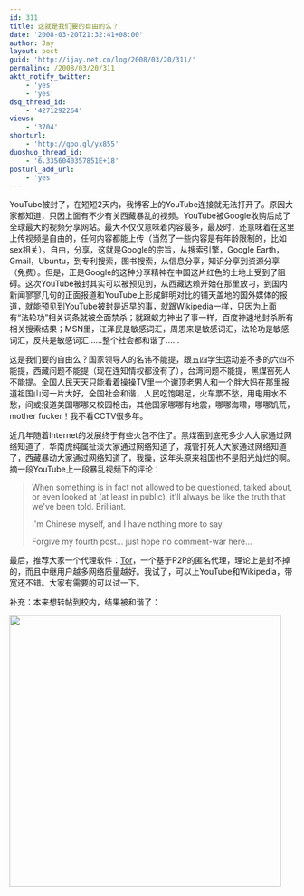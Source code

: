 ```yaml
---
id: 311
title: 这就是我们要的自由的么？
date: '2008-03-20T21:32:41+08:00'
author: Jay
layout: post
guid: 'http://ijay.net.cn/log/2008/03/20/311/'
permalink: /2008/03/20/311
aktt_notify_twitter:
    - 'yes'
    - 'yes'
dsq_thread_id:
    - '4271292264'
views:
    - '3704'
shorturl:
    - 'http://goo.gl/yx855'
duoshuo_thread_id:
    - '6.3356040357851E+18'
posturl_add_url:
    - 'yes'
---
```


YouTube被封了，在短短2天内，我博客上的YouTube连接就无法打开了。原因大家都知道，只因上面有不少有关西藏暴乱的视频。YouTube被Google收购后成了全球最大的视频分享网站。最大不仅仅意味着内容最多，最及时，还意味着在这里上传视频是自由的，任何内容都能上传（当然了一些内容是有年龄限制的，比如sex相关）。自由，分享，这就是Google的宗旨，从搜索引擎，Google Earth，Gmail，Ubuntu，到专利搜索，图书搜索，从信息分享，知识分享到资源分享（免费）。但是，正是Google的这种分享精神在中国这片红色的土地上受到了阻碍。这次YouTube被封其实可以被预见到，从西藏达赖开始在那里放刁，到国内新闻寥寥几句的正面报道和YouTube上形成鲜明对比的铺天盖地的国外媒体的报道，就能预见到YouTube被封是迟早的事，就跟Wikipedia一样，只因为上面有“法轮功”相关词条就被全面禁杀；就跟蚁力神出了事一样，百度神速地封杀所有相关搜索结果；MSN里，江泽民是敏感词汇，周恩来是敏感词汇，法轮功是敏感词汇，反共是敏感词汇……整个社会都和谐了……

这是我们要的自由么？国家领导人的名讳不能提，跟五四学生运动差不多的六四不能提，西藏问题不能提（现在连知情权都没有了），台湾问题不能提，黑煤窑死人不能提。全国人民天天只能看着操操TV里一个谢顶老男人和一个胖大妈在那里报道祖国山河一片大好，全国社会和谐，人民吃饱喝足，火车票不愁，用电用水不愁，间或报道美国哪哪又校园枪击，其他国家哪哪有地震，哪哪海啸，哪哪饥荒，mother fucker！我不看CCTV很多年。

近几年随着Internet的发展终于有些火包不住了。黑煤窑到底死多少人大家通过网络知道了，华南虎纯属扯淡大家通过网络知道了，城管打死人大家通过网络知道了，西藏暴动大家通过网络知道了，我操，这年头原来祖国也不是阳光灿烂的啊。摘一段YouTube上一段暴乱视频下的评论：
<blockquote>When something is in fact not allowed to be questioned, talked about, or even looked at (at least in public), it'll always be like the truth that we've been told. Brilliant.

I'm Chinese myself, and I have nothing more to say.

Forgive my fourth post... just hope no comment-war here...</blockquote>
最后，推荐大家一个代理软件：<a href="https://www.torproject.org/download/download-easy.html.en" target="_blank">Tor</a>，一个基于P2P的匿名代理，理论上是封不掉的，而且中继用户越多网络质量越好。我试了，可以上YouTube和Wikipedia，带宽还不错。大家有需要的可以试一下。

补充：本来想转帖到校内，结果被和谐了：

<a href="http://jayxu.com/log/wp-content/uploads/2008/03/ss.png"><img class="alignnone size-full wp-image-312" src="http://jayxu.com/log/wp-content/uploads/2008/03/ss.png" alt="" width="480" /></a>